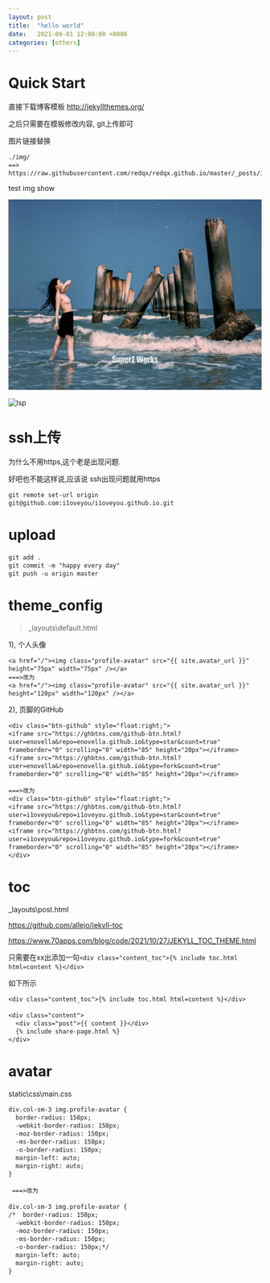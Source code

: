 ```yaml
---
layout: post
title:  "hello world"
date:   2021-09-01 12:00:00 +0800
categories: [others] 
---
```



# Quick Start



直接下载博客模板 http://jekyllthemes.org/

之后只需要在模板修改内容, git上传即可

图片链接替换

```
./img/ 
==>
https://raw.githubusercontent.com/redqx/redqx.github.io/master/_posts/img/ 
```



test img show



![avatar-13](./img/20240906_134035.jpg)



![lsp](https://raw.githubusercontent.com/redqx/redqx.github.io/master/_posts/img/20240906_134035.jpg)



# ssh上传

为什么不用https,这个老是出现问题.

好吧也不能这样说,应该说 ssh出现问题就用https

```
git remote set-url origin git@github.com:i1oveyou/i1oveyou.github.io.git
```



# upload

```
git add .
git commit -m "happy every day"
git push -u origin master
```





# theme_config



> _layouts\default.html



1), 个人头像

```
<a href="/"><img class="profile-avatar" src="{{ site.avatar_url }}" height="75px" width="75px" /></a>
===>改为
<a href="/"><img class="profile-avatar" src="{{ site.avatar_url }}" height="120px" width="120px" /></a>
```



2), 页脚的GitHub

```
<div class="btn-github" style="float:right;">
<iframe src="https://ghbtns.com/github-btn.html?user=enovella&repo=enovella.github.io&type=star&count=true" frameborder="0" scrolling="0" width="85" height="20px"></iframe>
<iframe src="https://ghbtns.com/github-btn.html?user=enovella&repo=enovella.github.io&type=fork&count=true" frameborder="0" scrolling="0" width="85" height="20px"></iframe>

===>改为   
<div class="btn-github" style="float:right;">
<iframe src="https://ghbtns.com/github-btn.html?user=i1oveyou&repo=i1oveyou.github.io&type=star&count=true" frameborder="0" scrolling="0" width="85" height="20px"></iframe>
<iframe src="https://ghbtns.com/github-btn.html?user=i1oveyou&repo=i1oveyou.github.io&type=fork&count=true" frameborder="0" scrolling="0" width="85" height="20px"></iframe>
</div>
```







# toc



 _layouts\post.html

https://github.com/allejo/jekyll-toc

https://www.70apps.com/blog/code/2021/10/27/JEKYLL_TOC_THEME.html

只需要在xx出添加一句`<div class="content_toc">{% include toc.html html=content %}</div>`

如下所示

```
<div class="content_toc">{% include toc.html html=content %}</div>

<div class="content">
  <div class="post">{{ content }}</div>
  {% include share-page.html %}
</div>
```





# avatar



static\css\main.css

```
div.col-sm-3 img.profile-avatar {
  border-radius: 150px;
  -webkit-border-radius: 150px;
  -moz-border-radius: 150px;
  -ms-border-radius: 150px;
  -o-border-radius: 150px;
  margin-left: auto;
  margin-right: auto;
}
      
 ===>改为 

div.col-sm-3 img.profile-avatar {
/*  border-radius: 150px;
  -webkit-border-radius: 150px;
  -moz-border-radius: 150px;
  -ms-border-radius: 150px;
  -o-border-radius: 150px;*/
  margin-left: auto;
  margin-right: auto;
}
```



